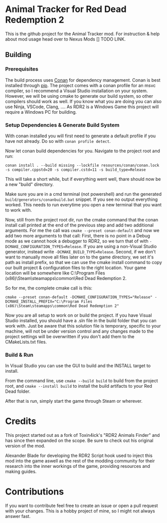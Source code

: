 # Animal Tracker for Red Dead Redemption 2

This is the github project for the Animal Tracker mod. For instruction & help about mod usage head over to Nexus Mods [] TODO LINK.

## Building

### Prerequisites

The build process uses [Conan](conan.io) for dependency management. Conan is best installed through [pip](https://pypi.org/project/pip/). The project comes with a conan profile for an msvc compiler, so I recommend a Visual Studio installation on your system. However, we will be using cmake to generate our build system, so other compilers should work as well. If you know what you are doing you can also use Ninja, VSCode, Clang, .... As RDR2 is a Windows Game this project will require a Windows PC for building.

### Setup Dependencies & Generate Build System

With conan installed you will first need to generate a default profile if you have not already. Do so with `conan profile detect`. 

Now let conan build dependencies for you. Navigate to the project root and run: 
```pwsh
conan install . --build missing --lockfile resources/conan/conan.lock -s compiler.cppstd=20 -s compiler.cstd=11 -s build_type=Release
```
This will take a short while, but if everything went well, thare should now be a new "build" directory. 

Make sure you are in a cmd terminal (not powershell) and run the generated `build/generators/conanbuild.bat` snippet. If you see no output everything worked. This needs to run everytime you open a new terminal that you want to work with.

Now, still from the project root dir, run the cmake command that the conan install call printed at the end of the previous step and add two additional arguments. For me the call was `cmake --preset conan-default` and now we add two more arguments to that call: First, there is no point in a Debug mode as we cannot hook a debugger to RDR2, so we turn that of with `-DCMAKE_CONFIGURATION_TYPES=Release`. If you are using a non-Visual Studio generator, instead write `-DCMAKE_BUILD_TYPE=Release`. Second, if we don't want to manually move all files later on to the game directory, we set it's path as install prefix, so that we can use the cmake install command to copy our built project & configuration files to the right location. Your game location will be somewhere like C:\Program Files (x86)\Steam\steamapps\common\Red Dead Redemption 2.

So for me, the complete cmake call is this:
```
cmake --preset conan-default -DCMAKE_CONFIGURATION_TYPES="Release" -DCMAKE_INSTALL_PREFIX="C:\Program Files (x86)\Steam\steamapps\common\Red Dead Redemption 2"
```

Now you are all setup to work on or build the project. If you have Visual Studio installed, you should have a .sln file in the build folder that you can work with. Just be aware that this solution file is temporary, specific to your machine, will not be under version control and any changes made to the project settings will be overwritten if you don't add them to the CMakeLists.txt files.

### Build & Run

In Visual Studio you can use the GUI to build and the INSTALL target to install.

From the command line, use `cmake --build build` to build from the project root, and `cmake --install build` to install the build artifacts to your Red Dead folder. 

After that is run, simply start the game through Steam or wherever.

# Credits 

This project started out as a fork of Toxin4ick's "RDR2 Animals Finder" and has since then expanded on the scope. Be sure to check out his original version of the mod.

Alexander Blade for developing the RDR2 Script hook used to inject this mod into the game aswell as the rest of the modding community for their research into the inner workings of the game, providing resources and making guides.

# Contributions

If you want to contribute feel free to create an issue or open a pull request with your changes. This is a hobby project of mine, so I might not always answer fast.